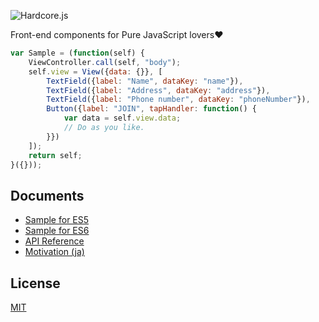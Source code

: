 ![Hardcore.js](https://raw.github.com/mill6-plat6aux/hardcore/main/hardcore.png)

Front-end components for Pure JavaScript lovers❤️

```js
var Sample = (function(self) {
    ViewController.call(self, "body");
    self.view = View({data: {}}, [
        TextField({label: "Name", dataKey: "name"}),
        TextField({label: "Address", dataKey: "address"}),
        TextField({label: "Phone number", dataKey: "phoneNumber"}),
        Button({label: "JOIN", tapHandler: function() {
            var data = self.view.data;
            // Do as you like.
        }})
    ]);
    return self;
}({}));
```

## Documents

* [Sample for ES5](https://github.com/mill6-plat6aux/hardcore/blob/main/Impl-ES5.md)
* [Sample for ES6](https://github.com/mill6-plat6aux/hardcore/blob/main/Impl-ES6.md)
* [API Reference](https://mill6-plat6aux.github.io/hardcore/index.html)
* [Motivation (ja)](https://github.com/mill6-plat6aux/hardcore/blob/main/Motivation.md)

## License

[MIT](https://github.com/mill6-plat6aux/hardcore/blob/main/LICENSE)
